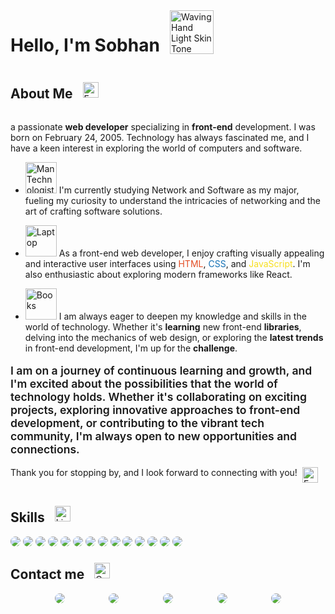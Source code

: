 <div style="display : flex ; align-items : flex-start ; justify-content : flex-start ; gap : 1rem">
    <h1>Hello, I'm Sobhan</h1> 
    <img src="https://raw.githubusercontent.com/Tarikul-Islam-Anik/Animated-Fluent-Emojis/master/Emojis/Hand%20gestures/Waving%20Hand%20Light%20Skin%20Tone.png" alt="Waving Hand Light Skin Tone" width="70" height="70" />
</div>

<div style="display : flex ; align-items : center ; justify-content : flex-start ; gap : 1rem">
    <h2>About Me</h2> 
    <img src="https://raw.githubusercontent.com/Tarikul-Islam-Anik/Animated-Fluent-Emojis/master/Emojis/Smilies/Face%20with%20Monocle.png" alt="Face with Monocle" width="25" height="25" />
</div>

a passionate **web developer** specializing in **front-end** development. I was born on February 24, 2005. Technology has always fascinated me, and I have a keen interest in exploring the world of computers and software.

-   <img src="https://raw.githubusercontent.com/Tarikul-Islam-Anik/Animated-Fluent-Emojis/master/Emojis/People%20with%20professions/Man%20Technologist%20Light%20Skin%20Tone.png" alt="Man Technologist Light Skin Tone" width="50" height="50" /> I'm currently studying Network and Software as my major, fueling my curiosity to understand the intricacies of networking and the art of crafting software solutions.

-   <img src="https://raw.githubusercontent.com/Tarikul-Islam-Anik/Animated-Fluent-Emojis/master/Emojis/Objects/Laptop.png" alt="Laptop" width="50" height="50" /> As a front-end web developer, I enjoy crafting visually appealing and interactive user interfaces using <span style="color : #E34F26">HTML</span>, <span style="color : #1572B6">CSS</span>, and <span style="color : #F7DF1E">JavaScript</span>. I'm also enthusiastic about exploring modern frameworks like React.

-   <img src="https://raw.githubusercontent.com/Tarikul-Islam-Anik/Animated-Fluent-Emojis/master/Emojis/Objects/Books.png" alt="Books" width="50" height="50" /> I am always eager to deepen my knowledge and skills in the world of technology. Whether it's **learning** new front-end **libraries**, delving into the mechanics of web design, or exploring the **latest trends** in front-end development, I'm up for the **challenge**.

<p style="font-size : 1.1rem; font-weight : 600 ;">I am on a journey of continuous learning and growth, and I'm excited about the possibilities that the world of technology holds. Whether it's collaborating on exciting projects, exploring innovative approaches to front-end development, or contributing to the vibrant tech community, I'm always open to new opportunities and connections.</p>

<p style="display : flex ; gap : .5rem ;">
    Thank you for stopping by, and I look forward to connecting with you! <img src="https://raw.githubusercontent.com/Tarikul-Islam-Anik/Animated-Fluent-Emojis/master/Emojis/Smilies/Face%20Blowing%20a%20Kiss.png" alt="Face Blowing a Kiss" width="25" height="25" />
</p>

<div style="display : flex ; align-items : center ; justify-content : flex-start ; gap : 1rem">
    <h2>Skills</h2> 
    <img src="https://raw.githubusercontent.com/Tarikul-Islam-Anik/Animated-Fluent-Emojis/master/Emojis/Objects/Light%20Bulb.png" alt="Light Bulb" width="25" height="25" />
</div>


<img style="border-radius:.5rem;" src="https://img.shields.io/badge/HTML5-E34F26?style=for-the-badge&logo=html5&logoColor=white">
<img style="border-radius:.5rem;" src="https://img.shields.io/badge/CSS3-1572B6?style=for-the-badge&logo=css3&logoColor=white">
<img style="border-radius:.5rem;" src="https://img.shields.io/badge/Sass-CC6699?style=for-the-badge&logo=sass&logoColor=white">
<img style="border-radius:.5rem;" src="https://img.shields.io/badge/Bootstrap-563D7C?style=for-the-badge&logo=bootstrap&logoColor=white">
<img style="border-radius:.5rem;" src="https://img.shields.io/badge/JavaScript-323330?style=for-the-badge&logo=javascript&logoColor=F7DF1E">
<img style="border-radius:.5rem;" src="https://img.shields.io/badge/TypeScript-007ACC?style=for-the-badge&logo=typescript&logoColor=white">
<img style="border-radius:.5rem;" src="https://img.shields.io/badge/React-20232A?style=for-the-badge&logo=react&logoColor=61DAFB">
<img style="border-radius:.5rem;" src="https://img.shields.io/badge/Lodash-3492FF?style=for-the-badge&logo=lodash&logoColor=white"">
<img style="border-radius:.5rem;" src="https://img.shields.io/badge/Material%20UI-007FFF?style=for-the-badge&logo=mui&logoColor=white">
<img style="border-radius:.5rem;" src="https://img.shields.io/badge/Ant%20Design-1890FF?style=for-the-badge&logo=antdesign&logoColor=white">
<img style="border-radius:.5rem;" src="https://img.shields.io/badge/npm-CB3837?style=for-the-badge&logo=npm&logoColor=white">
<img style="border-radius:.5rem;" src="https://img.shields.io/badge/Postman-FF6C37?style=for-the-badge&logo=Postman&logoColor=white">
<img style="border-radius:.5rem;" src="https://img.shields.io/badge/Tailwind_CSS-38B2AC?style=for-the-badge&logo=tailwind-css&logoColor=white">
<img style="border-radius:.5rem;" src="https://img.shields.io/badge/Vite-B73BFE?style=for-the-badge&logo=vite&logoColor=FFD62E">

<div style="display : flex ; align-items : center ; justify-content : flex-start ; gap : 1rem">
    <h2>Contact me</h2> 
    <img src="https://raw.githubusercontent.com/Tarikul-Islam-Anik/Animated-Fluent-Emojis/master/Emojis/Hand%20gestures/Call%20Me%20Hand%20Medium-Light%20Skin%20Tone.png" alt="Call Me Hand Medium-Light Skin Tone" width="25" height="25" />
</div>

<div style="display : flex ;justify-content: space-evenly ; align-items : center ;">
    <a href="mailto:sobhan.yaghobi.work@gmail.com">
        <img style="border-radius:.5rem;" src="https://img.shields.io/badge/Gmail-D14836?style=for-the-badge&logo=gmail&logoColor=white">
    </a>
    <a href="https://www.instagram.com/sobhan__ya">
        <img style="border-radius:.5rem;" src="https://img.shields.io/badge/Instagram-E4405F?style=for-the-badge&logo=instagram&logoColor=white">
    </a>
    <a href="https://www.linkedin.com/in/sobhan-yaghobi-709209244">
        <img style="border-radius:.5rem;" src="https://img.shields.io/badge/LinkedIn-0077B5?style=for-the-badge&logo=linkedin&logoColor=white">
    </a>
    <a href="https://t.me/sobhan_yaghobii">
        <img style="border-radius:.5rem;" src="https://img.shields.io/badge/Telegram-2CA5E0?style=for-the-badge&logo=telegram&logoColor=white">
    </a>
    <a href="https://github.com/sobhan-yaghobi">
        <img style="border-radius:.5rem;" src="https://img.shields.io/badge/GitHub-100000?style=for-the-badge&logo=github&logoColor=white">
    </a>
</div>
